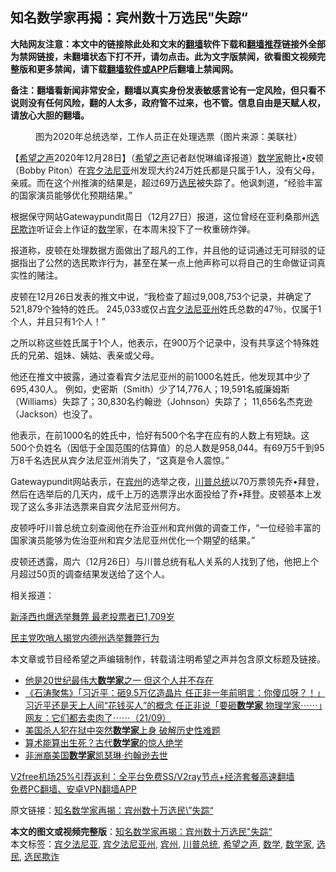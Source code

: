  <h2>知名数学家再揭：宾州数十万选民&quot;失踪“</h2> <p class="notice"><b>大陆网友注意：本文中的链接除此处和文末的<a href="https://github.com/bannedbook/fanqiang" >翻墙</a>软件下载和<a href="https://github.com/killgcd/justmysocks/blob/master/README.md">翻墙推荐</a>链接外全部为禁网链接，未翻墙状态下打不开，请勿点击。此为文字版禁闻，欲看图文视频完整版和更多禁闻，请下载<a href="https://github.com/bannedbook/fanqiang">翻墙软件或APP</a>后翻墙上禁闻网。</p><p>备注：翻墙看新闻非常安全，翻墙以真实身份发表敏感言论有一定风险，但只看不说则没有任何风险，翻的人太多，政府管不过来，也不管。信息自由是天赋人权，请放心大胆的翻墙。</b></p>  <div class="entry"> <figure> <p><figcaption>图为2020年总统选举，工作人员正在处理选票（图片来源：美联社）</figcaption></figure> <p>【<span class='wp_keywordlink_affiliate'><a href="https://www.soundofhope.org" title="希望之声" target="_blank">希望之声</a></span>2020年12月28日】（<a href="https://www.bannedbook.org/bnews/tag/%e5%b8%8c%e6%9c%9b%e4%b9%8b%e5%a3%b0/" class="st_tag internal_tag" rel="tag" title="标签 希望之声 下的日志">希望之声</a>记者赵悦琳编译报道）<a href="https://www.bannedbook.org/bnews/tag/%E6%95%B0%E5%AD%A6%E5%AE%B6/" class="st_tag internal_tag" rel="tag" title="标签 数学家 下的日志">数学家</a>鲍比•皮顿（Bobby Piton）在<a href="https://www.bannedbook.org/bnews/tag/%E5%AE%BE%E5%A4%95%E6%B3%95%E5%B0%BC%E4%BA%9A/" class="st_tag internal_tag" rel="tag" title="标签 宾夕法尼亚 下的日志">宾夕法尼亚</a>州发现大约24万姓氏都是只属于1人，没有父母，亲戚。而在这个州推演的结果是，超过69万<a href="https://www.bannedbook.org/bnews/tag/%E9%80%89%E6%B0%91/" class="st_tag internal_tag" rel="tag" title="标签 选民 下的日志">选民</a>被失踪了。他讽刺道，“经验丰富的国家演员能够优化预期结果。”</p> <p>根据保守网站Gatewaypundit周日（12月27日）报道，这位曾经在亚利桑那州<a href="https://www.bannedbook.org/bnews/tag/%E9%80%89%E6%B0%91%E6%AC%BA%E8%AF%88/" class="st_tag internal_tag" rel="tag" title="标签 选民欺诈 下的日志">选民欺诈</a>听证会上作证的<a href="https://www.bannedbook.org/bnews/tag/%e6%95%b0%e5%ad%a6/" class="st_tag internal_tag" rel="tag" title="标签 数学 下的日志">数学</a>家，在本周末投下了一枚重磅炸弹。</p> <p>报道称，皮顿在处理数据方面做出了超凡的工作，并且他的证词通过无可辩驳的证据指出了公然的选民欺诈行为，甚至在某一点上他声称可以将自己的生命做证词真实性的赌注。</p> <p>皮顿在12月26日发表的推文中说，“我检查了超过9,008,753个记录，并确定了521,879个独特的姓氏。 245,033或仅占<a href="https://www.bannedbook.org/bnews/tag/%e5%ae%be%e5%a4%95%e6%b3%95%e5%b0%bc%e4%ba%9a%e5%b7%9e/" class="st_tag internal_tag" rel="tag" title="标签 宾夕法尼亚州 下的日志">宾夕法尼亚州</a>姓氏总数的47％，仅属于1个人，并且只有1个人！”</p> <p>之所以称这些姓氏属于1个人，他表示，在900万个记录中，没有共享这个特殊姓氏的兄弟、姐妹、姨姑、表亲或父母。</p>  <p>他还在推文中披露，通过查看宾夕法尼亚州的前1000名姓氏，他发现其中少了695,430人。 例如，史密斯（Smith）少了14,776人；19,591名威廉姆斯（Williams）失踪了；30,830名约翰逊（Johnson）失踪了； 11,656名杰克逊（Jackson）也没了。</p> <p>他表示，在前1000名的姓氏中，恰好有500个名字在应有的人数上有短缺。这500个负姓名（因低于全国范围的估算值）的总人数是958,044。有69万5千到95万8千名选民从宾夕法尼亚州消失了，“这真是令人震惊。”</p> <p>Gatewaypundit网站表示，在<a href="https://www.bannedbook.org/bnews/tag/%E5%AE%BE%E5%B7%9E/" class="st_tag internal_tag" rel="tag" title="标签 宾州 下的日志">宾州</a>的选举之夜，<a href="https://www.bannedbook.org/bnews/tag/%E5%B7%9D%E6%99%AE%E6%80%BB%E7%BB%9F/" class="st_tag internal_tag" rel="tag" title="标签 川普总统 下的日志">川普总统</a>以70万票领先乔•拜登，然后在选举后的几天内，成千上万的选票浮出水面投给了乔•拜登。皮顿基本上发现了这么多非法选票来自宾夕法尼亚州何方。</p> <p>皮顿呼吁川普总统立刻查阅他在乔治亚州和宾州做的调查工作，“一位经验丰富的国家演员能够为佐治亚州和宾夕法尼亚州优化一个期望的结果。”</p> <p>皮顿还透露，周六（12月26日）与川普总统有私人关系的人找到了他，他把上个月超过50页的调查结果发送给了这个人。</p>  <p>相关报道：</p> <p><a data-ctorig="https://www.soundofhope.org/post/457291" data-cturl="https://www.google.com/url?client=internal-element-cse&amp;cx=007749283119516952101:0iwnfnkwnek&amp;q=https://www.soundofhope.org/post/457291&amp;sa=U&amp;ved=2ahUKEwjrkpjr_vHtAhVCrJ4KHf53B1Q4ChAWMAJ6BAgJEAI&amp;usg=AOvVaw0KKtxjuv2crD438wZHGn2v" href="https://www.soundofhope.org/post/457291" target="_blank">新泽西也爆选举舞弊 最老投票者已1,709岁</a></p> <p><a href="https://www.soundofhope.org/post/456937">民主党吹哨人揭党内德州选举舞弊行为</a></p> <p>本文章或节目经希望之声编辑制作，转载请注明希望之声并包含原文标题及链接。</p> <ul class='op-related-articles' title='相关阅读'> <li><a href='https://www.bannedbook.org/bnews/lifebaike/20201220/1451684.html' target='_blank'>他是20世纪最伟大<b>数学家</b>之一 但这个人并不存在</a></li> <li><a href='https://www.bannedbook.org/bnews/bannedvideo/20200922/1400665.html' target='_blank'>《石涛聚焦》「习近平：砸9.5万亿造晶片 任正非一年前明言：你傻瓜呀？！」习近平还是天上人间“花钱买人”的概念 任正非说「要砸<b>数学家</b> 物理学家⋯⋯」网友：它们都去卖肉了⋯⋯（21/09）</a></li> <li><a href='https://www.bannedbook.org/bnews/cnnews/20200622/1348627.html' target='_blank'>美国杀人犯在狱中突然<b>数学家</b>上身 破解历史性难题</a></li> <li><a href='https://www.bannedbook.org/bnews/lifebaike/20200424/1318622.html' target='_blank'>算术能算出生死？古代<b>数学家</b>的惊人绝学</a></li> <li><a href='https://www.bannedbook.org/bnews/worldnews/usa/20200226/1283584.html' target='_blank'>非洲裔美国<b>数学家</b>凯瑟琳·约翰逊去世</a></li> </ul> <p class="texttj"> <a href="https://github.com/bannedbook/fanqiang/wiki/V2ray%E6%9C%BA%E5%9C%BA" target="_blank">V2free机场25%引荐返利：全平台免费SS/V2ray节点+经济套餐高速翻墙</a><br/> <a href="https://github.com/bannedbook/fanqiang/wiki/%E7%A6%81%E9%97%BB%E7%BD%91%E5%AE%89%E5%8D%93%E7%BF%BB%E5%A2%99%E6%96%B0%E9%97%BBAPP" target="_blank">免费PC翻墙、安卓VPN翻墙APP</a></p><p>原文链接：<a class="src_link"  href="https://www.soundofhope.org/post/458146" target="_blank">知名数学家再揭：宾州数十万选民\&#8221;失踪“</a></p> <a name='sharetosocial'></a>       <div><b>本文的图文或视频完整版</b>：<a href='https://www.bannedbook.org/bnews/comments/20201229/1456939.html'>知名数学家再揭：宾州数十万选民&quot;失踪“</a></div>  </div><!--END ENTRY--> <div class="postfooter"> <div>本文标签：<a href="https://www.bannedbook.org/bnews/tag/%E5%AE%BE%E5%A4%95%E6%B3%95%E5%B0%BC%E4%BA%9A/" rel="tag">宾夕法尼亚</a>, <a href="https://www.bannedbook.org/bnews/tag/%e5%ae%be%e5%a4%95%e6%b3%95%e5%b0%bc%e4%ba%9a%e5%b7%9e/" rel="tag">宾夕法尼亚州</a>, <a href="https://www.bannedbook.org/bnews/tag/%E5%AE%BE%E5%B7%9E/" rel="tag">宾州</a>, <a href="https://www.bannedbook.org/bnews/tag/%E5%B7%9D%E6%99%AE%E6%80%BB%E7%BB%9F/" rel="tag">川普总统</a>, <a href="https://www.bannedbook.org/bnews/tag/%e5%b8%8c%e6%9c%9b%e4%b9%8b%e5%a3%b0/" rel="tag">希望之声</a>, <a href="https://www.bannedbook.org/bnews/tag/%e6%95%b0%e5%ad%a6/" rel="tag">数学</a>, <a href="https://www.bannedbook.org/bnews/tag/%E6%95%B0%E5%AD%A6%E5%AE%B6/" rel="tag">数学家</a>, <a href="https://www.bannedbook.org/bnews/tag/%E9%80%89%E6%B0%91/" rel="tag">选民</a>, <a href="https://www.bannedbook.org/bnews/tag/%E9%80%89%E6%B0%91%E6%AC%BA%E8%AF%88/" rel="tag">选民欺诈</a></div>  </div><!--END POSTFOOTER--> 